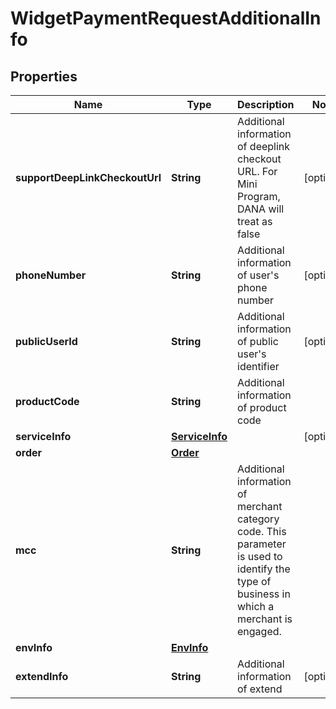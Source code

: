 

# WidgetPaymentRequestAdditionalInfo


## Properties

| Name | Type | Description | Notes |
|------------ | ------------- | ------------- | -------------|
|**supportDeepLinkCheckoutUrl** | **String** | Additional information of deeplink checkout URL. For Mini Program, DANA will treat as false |  [optional] |
|**phoneNumber** | **String** | Additional information of user&#39;s phone number |  [optional] |
|**publicUserId** | **String** | Additional information of public user&#39;s identifier |  [optional] |
|**productCode** | **String** | Additional information of product code |  |
|**serviceInfo** | [**ServiceInfo**](ServiceInfo.md) |  |  [optional] |
|**order** | [**Order**](Order.md) |  |  |
|**mcc** | **String** | Additional information of merchant category code. This parameter is used to identify the type of business in which a merchant is engaged. |  |
|**envInfo** | [**EnvInfo**](EnvInfo.md) |  |  |
|**extendInfo** | **String** | Additional information of extend |  [optional] |



